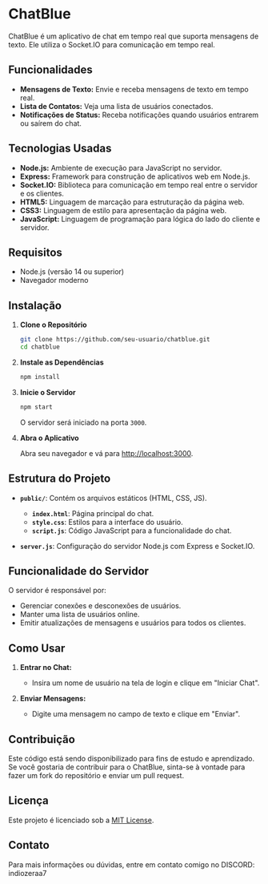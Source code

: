 # ChatBlue

ChatBlue é um aplicativo de chat em tempo real que suporta mensagens de texto. Ele utiliza o Socket.IO para comunicação em tempo real.

## Funcionalidades

- **Mensagens de Texto:** Envie e receba mensagens de texto em tempo real.
- **Lista de Contatos:** Veja uma lista de usuários conectados.
- **Notificações de Status:** Receba notificações quando usuários entrarem ou saírem do chat.

## Tecnologias Usadas

- **Node.js:** Ambiente de execução para JavaScript no servidor.
- **Express:** Framework para construção de aplicativos web em Node.js.
- **Socket.IO:** Biblioteca para comunicação em tempo real entre o servidor e os clientes.
- **HTML5:** Linguagem de marcação para estruturação da página web.
- **CSS3:** Linguagem de estilo para apresentação da página web.
- **JavaScript:** Linguagem de programação para lógica do lado do cliente e servidor.

## Requisitos

- Node.js (versão 14 ou superior)
- Navegador moderno

## Instalação

1. **Clone o Repositório**

    ```bash
    git clone https://github.com/seu-usuario/chatblue.git
    cd chatblue
    ```

2. **Instale as Dependências**

    ```bash
    npm install
    ```

3. **Inicie o Servidor**

    ```bash
    npm start
    ```

    O servidor será iniciado na porta `3000`.

4. **Abra o Aplicativo**

    Abra seu navegador e vá para [http://localhost:3000](http://localhost:3000).

## Estrutura do Projeto

- **`public/`**: Contém os arquivos estáticos (HTML, CSS, JS).
  - **`index.html`**: Página principal do chat.
  - **`style.css`**: Estilos para a interface do usuário.
  - **`script.js`**: Código JavaScript para a funcionalidade do chat.

- **`server.js`**: Configuração do servidor Node.js com Express e Socket.IO.

## Funcionalidade do Servidor

O servidor é responsável por:

- Gerenciar conexões e desconexões de usuários.
- Manter uma lista de usuários online.
- Emitir atualizações de mensagens e usuários para todos os clientes.

## Como Usar

1. **Entrar no Chat:**
   - Insira um nome de usuário na tela de login e clique em "Iniciar Chat".

2. **Enviar Mensagens:**
   - Digite uma mensagem no campo de texto e clique em "Enviar".

## Contribuição

Este código está sendo disponibilizado para fins de estudo e aprendizado. Se você gostaria de contribuir para o ChatBlue, sinta-se à vontade para fazer um fork do repositório e enviar um pull request.

## Licença

Este projeto é licenciado sob a [MIT License](LICENSE).


## Contato

Para mais informações ou dúvidas, entre em contato comigo no DISCORD: indiozeraa7
